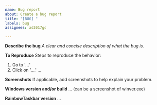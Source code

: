 ```yaml
---
name: Bug report
about: Create a bug report
title: "[BUG] "
labels: bug
assignees: ad2017gd

---
```


**Describe the bug**
*A clear and concise description of what the bug is.*

**To Reproduce**
Steps to reproduce the behavior:
1. Go to '...'
2. Click on '....'
...

**Screenshots**
If applicable, add screenshots to help explain your problem.

**Windows version and/or build**
... (can be a screenshot of winver.exe)

**RainbowTaskbar version**
...
